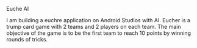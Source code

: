 Euche AI

I am building a euchre application on Android Studios with AI.  Eucher is a
trump card game with 2 teams and 2 players on each team.  The main objective of
the game is to be the first team to reach 10 points by winning rounds of tricks.